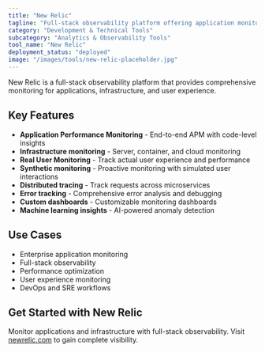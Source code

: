 ```yaml
---
title: "New Relic"
tagline: "Full-stack observability platform offering application monitoring and performance analytics"
category: "Development & Technical Tools"
subcategory: "Analytics & Observability Tools"
tool_name: "New Relic"
deployment_status: "deployed"
image: "/images/tools/new-relic-placeholder.jpg"
---
```

New Relic is a full-stack observability platform that provides comprehensive monitoring for applications, infrastructure, and user experience.

## Key Features

- **Application Performance Monitoring** - End-to-end APM with code-level insights
- **Infrastructure monitoring** - Server, container, and cloud monitoring
- **Real User Monitoring** - Track actual user experience and performance
- **Synthetic monitoring** - Proactive monitoring with simulated user interactions
- **Distributed tracing** - Track requests across microservices
- **Error tracking** - Comprehensive error analysis and debugging
- **Custom dashboards** - Customizable monitoring dashboards
- **Machine learning insights** - AI-powered anomaly detection

## Use Cases

- Enterprise application monitoring
- Full-stack observability
- Performance optimization
- User experience monitoring
- DevOps and SRE workflows

## Get Started with New Relic

Monitor applications and infrastructure with full-stack observability. Visit [newrelic.com](https://newrelic.com) to gain complete visibility.